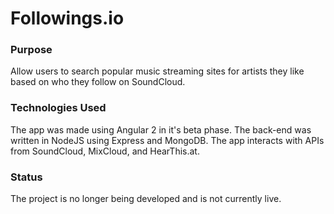 # Followings.io

### Purpose
Allow users to search popular music streaming sites for artists they like based on who they follow on SoundCloud.

### Technologies Used
The app was made using Angular 2 in it's beta phase. The back-end was written in NodeJS using Express and MongoDB. The app interacts with APIs from SoundCloud, MixCloud, and HearThis.at.

### Status
The project is no longer being developed and is not currently live.
